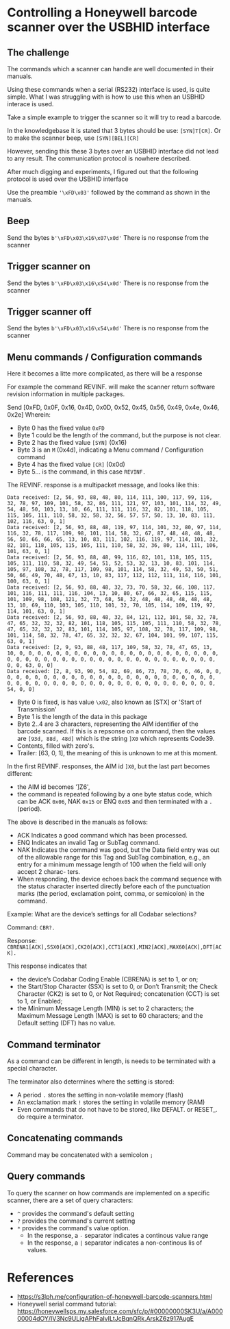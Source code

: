 # Controlling a Honeywell barcode scanner over the USBHID interface

## The challenge

The commands which a scanner can handle are well documented in their manuals.

Using these commands when a serial (RS232) interface is used, is quite simple.
What I was struggling with is how to use this when an USBHID interace is used.

Take a simple example to trigger the scanner so it will try to read a barcode.

In the knowledgebase it is stated that 3 bytes should be use:  `[SYN]T[CR]`. 
Or to make the scanner beep, use `[SYN][BEL][CR]`

However, sending this these 3 bytes over an USBHID interface did not lead to any result.
The communication protocol is nowhere described.

After much digging and experiments, I figured out that the following protocol is used over the USBHID interface

Use the preamble `'\xFD\x03'` followed by the command as shown in the manuals.

## Beep
Send the bytes `b'\xFD\x03\x16\x07\x0d'`
There is no response from the scanner

## Trigger scanner on
Send the bytes `b'\xFD\x03\x16\x54\x0d'`
There is no response from the scanner

## Trigger scanner off
Send the bytes `b'\xFD\x03\x16\x54\x0d'`
There is no response from the scanner

## Menu commands / Configuration commands

Here it becomes a litte more complicated, as there will be a response

For example the command REVINF. will make the scanner return software revision information in multiple packages.

Send [0xFD, 0x0F, 0x16, 0x4D, 0x0D, 0x52, 0x45, 0x56, 0x49, 0x4e, 0x46, 0x2e] 
Wherein:
* Byte 0 has the fixed value `0xFD`
* Byte 1 could be the length of the command, but the purpose is not clear.
* Byte 2 has the fixed value `[SYN]` (0x16)
* Byte 3 is an `M` (0x4d), indicating a Menu command / Configuration command
* Byte 4 has the fixed value `[CR]` (0x0d)
* Byte 5... is the command, in this case `REVINF.`

The REVINF. response is a multipacket message, and looks like this:

    Data received: [2, 56, 93, 88, 48, 80, 114, 111, 100, 117, 99, 116, 32, 78, 97, 109, 101, 58, 32, 86, 111, 121, 97, 103, 101, 114, 32, 49, 54, 48, 50, 103, 13, 10, 66, 111, 111, 116, 32, 82, 101, 118, 105, 115, 105, 111, 110, 58, 32, 58, 32, 56, 57, 57, 50, 13, 10, 83, 111, 102, 116, 63, 0, 1]
    Data received: [2, 56, 93, 88, 48, 119, 97, 114, 101, 32, 80, 97, 114, 116, 32, 78, 117, 109, 98, 101, 114, 58, 32, 67, 87, 48, 48, 48, 48, 56, 50, 66, 66, 65, 13, 10, 83, 111, 102, 116, 119, 97, 114, 101, 32, 82, 101, 118, 105, 115, 105, 111, 110, 58, 32, 36, 80, 114, 111, 106, 101, 63, 0, 1]
    Data received: [2, 56, 93, 88, 48, 99, 116, 82, 101, 118, 105, 115, 105, 111, 110, 58, 32, 49, 54, 51, 52, 53, 32, 13, 10, 83, 101, 114, 105, 97, 108, 32, 78, 117, 109, 98, 101, 114, 58, 32, 49, 53, 50, 51, 50, 66, 49, 70, 48, 67, 13, 10, 83, 117, 112, 112, 111, 114, 116, 101, 100, 63, 0, 1]
    Data received: [2, 56, 93, 88, 48, 32, 73, 70, 58, 32, 66, 108, 117, 101, 116, 111, 111, 116, 104, 13, 10, 80, 67, 66, 32, 65, 115, 115, 101, 109, 98, 108, 121, 32, 73, 68, 58, 32, 48, 48, 48, 48, 48, 48, 13, 10, 69, 110, 103, 105, 110, 101, 32, 70, 105, 114, 109, 119, 97, 114, 101, 63, 0, 1]
    Data received: [2, 56, 93, 88, 48, 32, 84, 121, 112, 101, 58, 32, 78, 47, 65, 32, 32, 32, 82, 101, 118, 105, 115, 105, 111, 110, 58, 32, 78, 47, 65, 32, 32, 32, 83, 101, 114, 105, 97, 108, 32, 78, 117, 109, 98, 101, 114, 58, 32, 78, 47, 65, 32, 32, 32, 67, 104, 101, 99, 107, 115, 63, 0, 1]
    Data received: [2, 9, 93, 88, 48, 117, 109, 58, 32, 78, 47, 65, 13, 10, 0, 0, 0, 0, 0, 0, 0, 0, 0, 0, 0, 0, 0, 0, 0, 0, 0, 0, 0, 0, 0, 0, 0, 0, 0, 0, 0, 0, 0, 0, 0, 0, 0, 0, 0, 0, 0, 0, 0, 0, 0, 0, 0, 0, 0, 0, 0, 63, 0, 0]
    Data received: [2, 8, 93, 90, 54, 82, 69, 86, 73, 78, 70, 6, 46, 0, 0, 0, 0, 0, 0, 0, 0, 0, 0, 0, 0, 0, 0, 0, 0, 0, 0, 0, 0, 0, 0, 0, 0, 0, 0, 0, 0, 0, 0, 0, 0, 0, 0, 0, 0, 0, 0, 0, 0, 0, 0, 0, 0, 0, 0, 0, 0, 54, 0, 0]

* Byte 0 is fixed, is has value `\x02`, also known as [STX] or 'Start of Transmission'
* Byte 1 is the length of the data in this package
* Byte 2..4 are 3 characters, representing the AIM identifier of the barcode scanned. If this is a repsonse on a command, 
then the values are `[93d, 88d, 48d]` which is the string `]X0` which represents Code39.
* Contents, filled with zero's.
* Trailer: [63, 0, 1], the meaning of this is unknown to me at this moment.

In the first REVINF. responses, the AIM id `]X0`, but the last part becomes different:
* the AIM id becomes ']Z6', 
* the command is repeated following by a one byte status code, 
which can be ACK `0x06`, NAK `0x15` or ENQ `0x05` and then terminated with a `.` (period).

The above is described in the manuals as follows:

* ACK Indicates a good command which has been processed.
* ENQ Indicates an invalid Tag or SubTag command.
* NAK Indicates the command was good, but the Data field entry was out of the allowable range for this Tag and SubTag combination, e.g., an entry for a minimum message length of 100 when the field will only accept 2 charac- ters.
* When responding, the device echoes back the command sequence with the status character inserted directly before each of the punctuation marks (the period, exclamation point, comma, or semicolon) in the command.

Example: What are the device’s settings for all Codabar selections?

Command: `CBR?.`

Response: `CBRENA1[ACK],SSX0[ACK],CK20[ACK],CCT1[ACK],MIN2[ACK],MAX60[ACK],DFT[ACK].`

This response indicates that 
* the device’s Codabar Coding Enable (CBRENA) is set to 1, or on;
* the Start/Stop Character (SSX) is set to 0, or Don’t Transmit; the Check Character (CK2) is set to 0, or Not Required; concatenation (CCT) is set to 1, or Enabled;
* the Minimum Message Length (MIN) is set to 2 characters; the Maximum Message Length (MAX) is set to 60 characters; and the Default setting (DFT) has no value.

## Command terminator
As a command can be different in length, is needs to be terminated with a special character.

The terminator also determines where the setting is stored:
* A period `.` stores the setting in non-volatile memory (flash)
* An exclamation mark `!` stores the setting in volatile memory (RAM)
* Even commands that do not have to be stored, like DEFALT. or RESET_. do require a terminator.


## Concatenating commands
Command may be concatenated with a semicolon `;`

## Query commands
To query the scanner on how commands are implemented on a specific scanner, there are a set of query characters:
* `^` provides the command's default setting
* `?` provides the command's current setting
* `*` provides the command's value option.
  * In the response, a `-` separator indicates a continous value range
  * In the response, a `|` separator indicates a non-continous lis of values. 

# References
* https://s3lph.me/configuration-of-honeywell-barcode-scanners.html
* Honeywell serial command tutorial: https://honeywellsps.my.salesforce.com/sfc/p/#00000000SK3U/a/A00000004dOY/IV3Nc9ULigAPhFaIvILtJcBqnQRk.ArskZ6z917AugE
